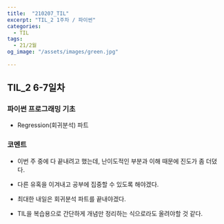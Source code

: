 ```yaml
---
title:  "210207_TIL"
excerpt: "TIL_2 1주차 / 파이썬"
categories:
  - TIL
tags:
  - 21/2월
og_image: "/assets/images/green.jpg"
  
---
```

## TIL_2 6-7일차

### 파이썬 프로그래밍 기초
- Regression(회귀분석) 파트 

### 코멘트
- 이번 주 중에 다 끝내려고 했는데, 난이도적인 부분과 이해 때문에 진도가 좀 더뎠다.
- 다른 유혹을 이겨내고 공부에 집중할 수 있도록 해야겠다.
- 최대한 내일은 회귀분석 파트를 끝내야겠다.

- TIL을 복습용으로 간단하게 개념만 정리하는 식으로라도 올려야할 것 같다.